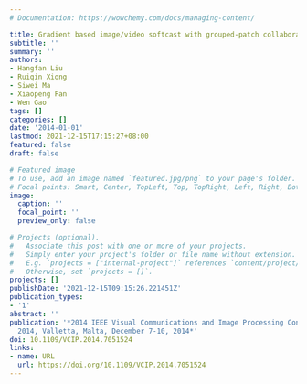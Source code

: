 ```yaml
---
# Documentation: https://wowchemy.com/docs/managing-content/

title: Gradient based image/video softcast with grouped-patch collaborative reconstruction
subtitle: ''
summary: ''
authors:
- Hangfan Liu
- Ruiqin Xiong
- Siwei Ma
- Xiaopeng Fan
- Wen Gao
tags: []
categories: []
date: '2014-01-01'
lastmod: 2021-12-15T17:15:27+08:00
featured: false
draft: false

# Featured image
# To use, add an image named `featured.jpg/png` to your page's folder.
# Focal points: Smart, Center, TopLeft, Top, TopRight, Left, Right, BottomLeft, Bottom, BottomRight.
image:
  caption: ''
  focal_point: ''
  preview_only: false

# Projects (optional).
#   Associate this post with one or more of your projects.
#   Simply enter your project's folder or file name without extension.
#   E.g. `projects = ["internal-project"]` references `content/project/deep-learning/index.md`.
#   Otherwise, set `projects = []`.
projects: []
publishDate: '2021-12-15T09:15:26.221451Z'
publication_types:
- '1'
abstract: ''
publication: '*2014 IEEE Visual Communications and Image Processing Conference, VCIP
  2014, Valletta, Malta, December 7-10, 2014*'
doi: 10.1109/VCIP.2014.7051524
links:
- name: URL
  url: https://doi.org/10.1109/VCIP.2014.7051524
---
```

